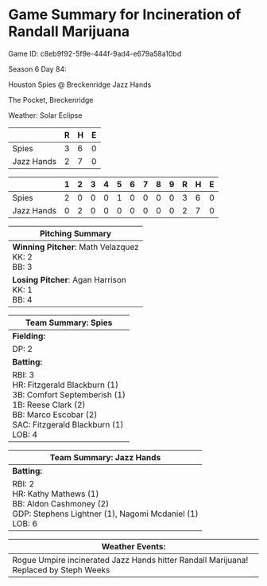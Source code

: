 # Game Summary for Incineration of Randall Marijuana

Game ID: c8eb9f92-5f9e-444f-9ad4-e679a58a10bd

Season 6 Day 84:

Houston Spies @ Breckenridge Jazz Hands

The Pocket, Breckenridge

Weather: Solar Eclipse



|  | R | H | E |
| --- | --- | --- | --- |
| Spies |   3 |   6 |   0 | 
| Jazz Hands |   2 |   7 |   0 | 


|  |   1 |   2 |   3 |   4 |   5 |   6 |   7 |   8 |   9 |  R | H | E |
| --- | --- | --- | --- | --- | --- | --- | --- | --- | --- | --- | --- | --- |
| Spies |   2 |   0 |   0 |   0 |   1 |   0 |   0 |   0 |   0 |   3 |   6 |   0 | 
| Jazz Hands |   0 |   2 |   0 |   0 |   0 |   0 |   0 |   0 |   0 |   2 |   7 |   0 | 


| Pitching Summary |
| --- |
| **Winning Pitcher**: Math Velazquez<br />KK: 2<br />BB: 3 |
| **Losing Pitcher**: Agan Harrison<br />KK: 1<br />BB: 4 |


| Team Summary: Spies |
| --- |
| **Fielding:** |
| DP: 2 |
| **Batting:** |
| RBI: 3 <br />HR: Fitzgerald Blackburn (1) <br />3B: Comfort Septemberish (1) <br />1B: Reese Clark (2) <br />BB: Marco Escobar (2) <br />SAC: Fitzgerald Blackburn (1) <br />LOB: 4 |


| Team Summary: Jazz Hands |
| --- |
| **Batting:** |
| RBI: 2 <br />HR: Kathy Mathews (1) <br />BB: Aldon Cashmoney (2) <br />GDP: Stephens Lightner (1), Nagomi Mcdaniel (1) <br />LOB: 6 |


| **Weather Events:** |
| --- |
| Rogue Umpire incinerated Jazz Hands hitter Randall Marijuana! Replaced by Steph Weeks |

